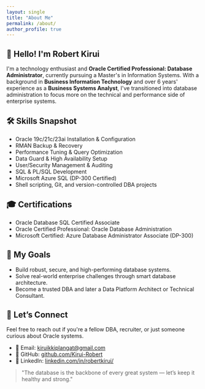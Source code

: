 ```yaml
---
layout: single
title: "About Me"
permalink: /about/
author_profile: true
---
```


## 👋 Hello! I'm Robert Kirui

I'm a technology enthusiast and **Oracle Certified Professional: Database Administrator**, currently pursuing a Master's in Information Systems. With a background in **Business Information Technology** and over 6 years' experience as a **Business Systems Analyst**, I've transitioned into database administration to focus more on the technical and performance side of enterprise systems.

## 🛠️ Skills Snapshot

- Oracle 19c/21c/23ai Installation & Configuration
- RMAN Backup & Recovery
- Performance Tuning & Query Optimization
- Data Guard & High Availability Setup
- User/Security Management & Auditing
- SQL & PL/SQL Development
- Microsoft Azure SQL (DP-300 Certified)
- Shell scripting, Git, and version-controlled DBA projects

## 🎓 Certifications

- Oracle Database SQL Certified Associate
- Oracle Certified Professional: Oracle Database Administration
- Microsoft Certified: Azure Database Administrator Associate (DP-300)

## 🎯 My Goals

- Build robust, secure, and high-performing database systems.
- Solve real-world enterprise challenges through smart database architecture.
- Become a trusted DBA and later a Data Platform Architect or Technical Consultant.

## 🤝 Let’s Connect

Feel free to reach out if you're a fellow DBA, recruiter, or just someone curious about Oracle systems.

- 📧 Email: kiruikkiplangat@gmail.com
- 🐙 GitHub: [github.com/Kirui-Robert](https://github.com/Kirui-Robert)
- 💼 LinkedIn: [linkedin.com/in/robertkirui/](https://linkedin.com/in/robertkirui/)

> "The database is the backbone of every great system — let’s keep it healthy and strong."
 

